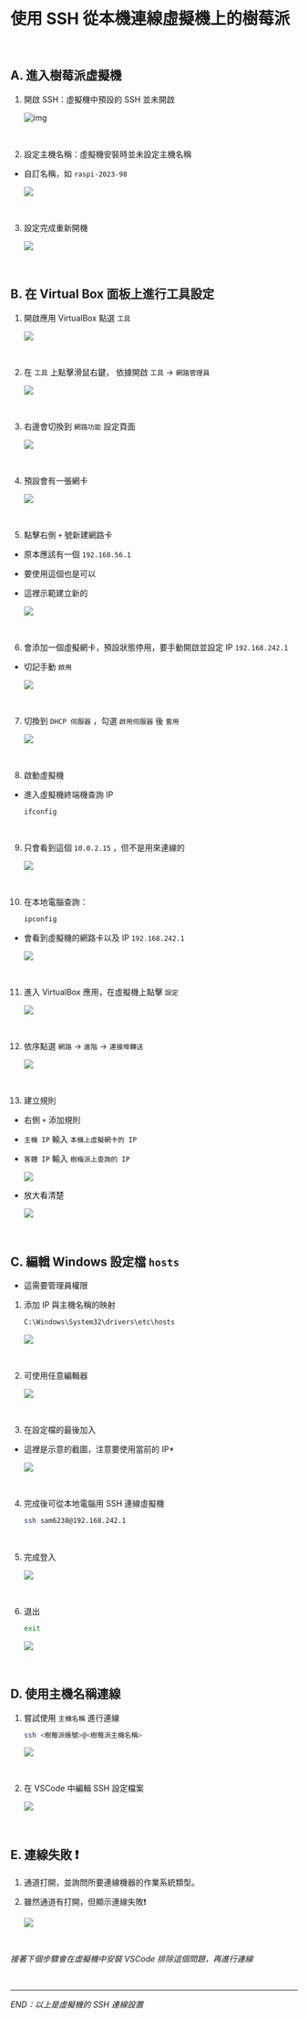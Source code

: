 # 使用 SSH 從本機連線虛擬機上的樹莓派

</br>

## A. 進入樹莓派虛擬機

1. 開啟 SSH：虛擬機中預設的 SSH 並未開啟

   ![img](images/img_01.png)

</br>

2. 設定主機名稱：虛擬機安裝時並未設定主機名稱

- 自訂名稱，如 `raspi-2023-98`

  ![](images/img_02.png)

</br>

3. 設定完成重新開機

   ![](images/img_03.png)

</br>

## B. 在 Virtual Box 面板上進行工具設定

1. 開啟應用 VirtualBox 點選 `工具`

   ![](images/img_04.png)

</br>

2. 在 `工具` 上點擊滑鼠右鍵， 依據開啟 `工具` -> `網路管理員`

   ![](images/img_05.png)

</br>

3. 右邊會切換到 `網路功能` 設定頁面

   ![](images/img_06.png)

</br>

4. 預設會有一張網卡

   ![](images/img_07.png)

</br>

5. 點擊右側 `+` 號新建網路卡

- 原本應該有一個 `192.168.56.1`
- 要使用這個也是可以
- 這裡示範建立新的

  ![](images/img_08.png)

</br>

6. 會添加一個虛擬網卡，預設狀態停用，要手動開啟並設定 IP `192.168.242.1`

- 切記手動 `啟用`

  ![](images/img_09.png)

</br>

7. 切換到 `DHCP 伺服器` ，勾選 `啟用伺服器` 後 `套用`

   ![](images/img_10.png)

</br>

8. 啟動虛擬機

- 進入虛擬機終端機查詢 IP

  ```bash
  ifconfig
  ```

</br>

9. 只會看到這個 `10.0.2.15` ，但不是用來連線的

   ![](images/img_11.png)

</br>

10. 在本地電腦查詢：

    ```bash
    ipconfig
    ```

- 會看到虛擬機的網路卡以及 IP `192.168.242.1`

  ![](images/img_12.png)

</br>

11. 進入 VirtualBox 應用，在虛擬機上點擊 `設定`

    ![](images/img_13.png)

</br>

12. 依序點選 `網路` -> `進階` -> `連接埠轉送`

    ![](images/img_14.png)

</br>

13. 建立規則

- 右側 `+` 添加規則
- `主機 IP` 輸入 `本機上虛擬網卡的 IP`
- `客體 IP` 輸入 `樹梅派上查詢的 IP`

  ![](images/img_15.png)
- 放大看清楚

  ![](images/img_16.png)

</br>

## C. 編輯 Windows 設定檔 `hosts`

- 這需要管理員權限

1. 添加 IP 與主機名稱的映射

   ```bash
   C:\Windows\System32\drivers\etc\hosts
   ```

   ![](images/img_17.png)

</br>

2. 可使用任意編輯器

   ![](images/img_18.png)

</br>

3. 在設定檔的最後加入

- 這裡是示意的截圖，注意要使用當前的 IP*

  ![](images/img_19.png)

</br>

4. 完成後可從本地電腦用 SSH 連線虛擬機
   ```bash
   ssh sam6238@192.168.242.1
   ```

</br>

5. 完成登入

   ![](images/img_20.png)

</br>

6. 退出

   ```bash
   exit
   ```

   ![](images/img_21.png)

</br>

## D. 使用主機名稱連線

1. 嘗試使用 `主機名稱` 進行連線

   ```bash
   ssh <樹莓派帳號>@<樹莓派主機名稱>
   ```

   ![](images/img_22.png)

</br>

2. 在 VSCode 中編輯 SSH 設定檔案

   ![](images/img_23.png)

</br>

## E. 連線失敗 ❗️

1. 通道打開，並詢問所要連線機器的作業系統類型。
2. 雖然通道有打開，但顯示連線失敗❗️

   ![](images/img_24.png)

</br>

  *接著下個步驟會在虛擬機中安裝 VSCode 排除這個問題，再進行連線*

</br>

---

_END：以上是虛擬機的 SSH 連線設置_
